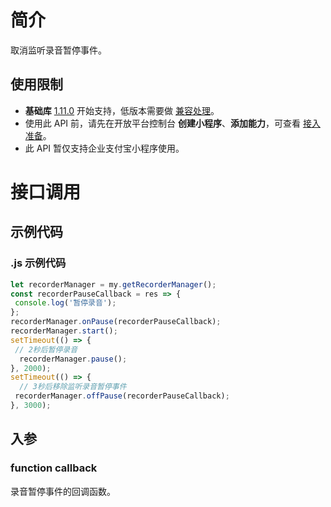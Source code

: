 
# 简介
取消监听录音暂停事件。

## 使用限制

- **基础库** [1.11.0](https://opendocs.alipay.com/mini/framework/lib) 开始支持，低版本需要做 [兼容处理](https://docs.alipay.com/mini/framework/compatibility)。
- 使用此 API 前，请先在开放平台控制台 **创建小程序**、**添加能力**，可查看 [接入准备](https://opendocs.alipay.com/mini/02pj5u)。
- 此 API 暂仅支持企业支付宝小程序使用。

# 接口调用

## 示例代码

### .js 示例代码
```javascript
let recorderManager = my.getRecorderManager();
const recorderPauseCallback = res => {
 console.log('暂停录音');
};
recorderManager.onPause(recorderPauseCallback);
recorderManager.start();
setTimeout(() => {
 // 2秒后暂停录音
  recorderManager.pause();
}, 2000);
setTimeout(() => {
  // 3秒后移除监听录音暂停事件
 recorderManager.offPause(recorderPauseCallback);
}, 3000);
```

## 入参

### function callback
录音暂停事件的回调函数。
